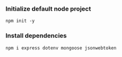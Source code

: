 
### Initialize default node project
```
npm init -y
```

### Install dependencies
```
npm i express dotenv mongoose jsonwebtoken
```

